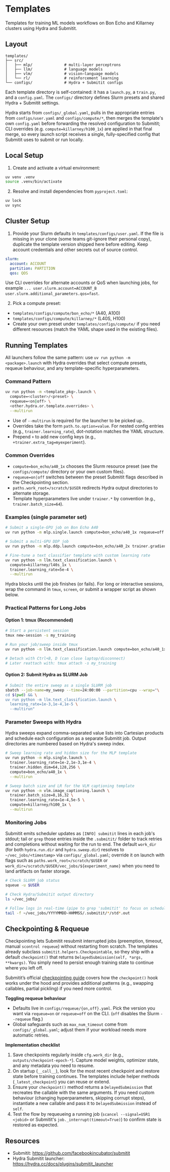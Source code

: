 # Templates

Templates for training ML models workflows on Bon Echo and Killarney clusters using Hydra and Submitit.

## Layout

```
templates/
├── src/
│   ├── mlp/              # multi-layer perceptrons
│   ├── llm/              # language models
│   ├── vlm/              # vision–language models
│   └── rl/               # reinforcement learning
└── configs/              # Hydra + Submitit configs
```

Each template directory is self-contained: it has a `launch.py`, a `train.py`, and a `config.yaml`.
The `configs/` directory defines Slurm presets and shared Hydra + Submitit settings.

Hydra starts from `configs/_global.yaml`, pulls in the appropriate entries from `configs/user.yaml` and `configs/compute/*`, then merges the template's own `config.yaml` before forwarding the resolved configuration to Submitit; CLI overrides (e.g. `compute=killarney/h100_1x`) are applied in that final merge, so every launch script receives a single, fully-specified config that Submitit uses to submit or run locally.

## Local Setup

1) Create and activate a virtual environment:
```bash
uv venv .venv
source .venv/bin/activate
```

2) Resolve and install dependencies from `pyproject.toml`:
```bash
uv lock
uv sync
```

## Cluster Setup

1) Provide your Slurm defaults in `templates/configs/user.yaml`. If the file is missing in your clone (some teams git-ignore their personal copy), duplicate the template version shipped here before editing. Keep account credentials and other secrets out of source control.
```yaml
slurm:
  account: ACCOUNT
  partition: PARTITION
  qos: QOS
```

Use CLI overrides for alternate accounts or QoS when launching jobs, for example `... user.slurm.account=ACCOUNT_B user.slurm.additional_parameters.qos=fast`.

2) Pick a compute preset:
- `templates/configs/compute/bon_echo/*` (A40, A100)
- `templates/configs/compute/killarney/*` (L40S, H100)
- Create your own preset under `templates/configs/compute/` if you need different resources (match the YAML shape used in the existing files).

## Running Templates

All launchers follow the same pattern: use `uv run python -m <package>.launch` with Hydra overrides that select compute presets, requeue behaviour, and any template-specific hyperparameters.
### Command Pattern

```bash
uv run python -m <template_pkg>.launch \
  compute=<cluster>/<preset> \
  requeue=<on|off> \
  <other.hydra.or.template.overrides> \
  --multirun
```

- Use of `--multirun` is required for the launcher to be picked up..
- Overrides take the form `path.to.option=value`. For nested config entries (e.g., `trainer.learning_rate`), dot-notation matches the YAML structure.
- Prepend `+` to add new config keys (e.g., `+trainer.extra_tag=myexperiment`).

### Common Overrides

- `compute=bon_echo/a40_1x` chooses the Slurm resource preset (see the `configs/compute/` directory or your own custom files).
- `requeue=on|off` switches between the preset Submitit flags described in the Checkpointing section.
- `paths.work_root=/scratch/$USER` redirects Hydra output directories to alternate storage.
- Template hyperparameters live under `trainer.*` by convention (e.g., `trainer.batch_size=64`).

### Examples (single parameter set)

```bash
# Submit a single-GPU job on Bon Echo A40
uv run python -m mlp.single.launch compute=bon_echo/a40_1x requeue=off --multirun

# Submit a multi-GPU DDP job
uv run python -m mlp.ddp.launch compute=bon_echo/a40_2x trainer.gradient_accumulation=2 --multirun

# Fine-tune a text classifier template with custom learning rate
uv run python -m llm.text_classification.launch \
  compute=killarney/l40s_1x \
  trainer.learning_rate=5e-4 \
  --multirun
```

Hydra blocks until the job finishes (or fails). For long or interactive sessions, wrap the command in `tmux`, `screen`, or submit a wrapper script as shown below.
### Practical Patterns for Long Jobs

#### Option 1: tmux (Recommended)
```bash
# Start a persistent session
tmux new-session -s my_training

# Run your job/sweep inside tmux
uv run python -m llm.text_classification.launch compute=bon_echo/a40_1x --multirun

# Detach with Ctrl+B, D (can close laptop/disconnect)
# Later reattach with: tmux attach -s my_training
```

#### Option 2: Submit Hydra as SLURM Job
```bash
# Submit the entire sweep as a single SLURM job
sbatch --job-name=my_sweep --time=24:00:00 --partition=cpu --wrap="\
cd $(pwd) && \
uv run python -m llm.text_classification.launch \
  learning_rate=1e-3,1e-4,1e-5 \
  --multirun"
```

### Parameter Sweeps with Hydra

Hydra sweeps expand comma-separated value lists into Cartesian products and schedule each configuration as a separate Submitit job. Output directories are numbered based on Hydra's sweep index.

```bash
# Sweep learning rate and hidden size for the MLP template
uv run python -m mlp.single.launch \
  trainer.learning_rate=1e-2,1e-3,1e-4 \
  trainer.hidden_dim=64,128,256 \
  compute=bon_echo/a40_1x \
  --multirun

# Sweep batch size and LR for the VLM captioning template
uv run python -m vlm.image_captioning.launch \
  trainer.batch_size=8,16,32 \
  trainer.learning_rate=1e-4,5e-5 \
  compute=killarney/h100_1x \
  --multirun
```

### Monitoring Jobs

Submitit emits scheduler updates as `[INFO] submitit` lines in each job's stdout; tail or `grep` those entries inside the `.submitit/` folder to track retries and completions without waiting for the run to end. The default `work_dir` (for both `hydra.run.dir` and `hydra.sweep.dir`) resolves to `~/vec_jobs/<timestamp>` via `configs/_global.yaml`; override it on launch with flags such as `paths.work_root=/scratch/$USER` or `work_dir=/scratch/$USER/vec_jobs/${experiment_name}` when you need to land artifacts on faster storage.

```bash
# Check SLURM job status
squeue -u $USER

# Check Hydra/Submitit output directory
ls ~/vec_jobs/

# Follow logs in real-time (pipe to grep 'submitit' to focus on scheduler events)
tail -f ~/vec_jobs/YYYYMMDD-HHMMSS/.submitit/*/std*.out
```
## Checkpointing & Requeue

Checkpointing lets Submitit resubmit interrupted jobs (preemption, timeout, manual `scontrol requeue`) without restarting from scratch. The templates already subclass `submitit.helpers.Checkpointable`, so they ship with a default `checkpoint()` that returns `DelayedSubmission(self, *args, **kwargs)`. You simply need to persist enough training state to continue where you left off.

Submitit’s official [checkpointing guide](https://github.com/facebookincubator/submitit/blob/main/docs/checkpointing.md) covers how the `checkpoint()` hook works under the hood and provides additional patterns (e.g., swapping callables, partial pickling) if you need more control.

**Toggling requeue behaviour**
- Defaults live in `configs/requeue/{on,off}.yaml`. Pick the version you want via `requeue=on` or `requeue=off` on the CLI. (`off` disables the Slurm `--requeue` flag.)
- Global safeguards such as `max_num_timeout` come from `configs/_global.yaml`; adjust them if your workload needs more automatic retries.

**Implementation checklist**
1. Save checkpoints regularly inside `cfg.work_dir` (e.g., `outputs/checkpoint-epoch-*`). Capture model weights, optimizer state, and any metadata you need to resume.
2. On startup (`__call__`), look for the most recent checkpoint and restore state before training continues. The templates include helper methods (`_latest_checkpoint`) you can reuse or extend.
3. Ensure your `checkpoint()` method returns a `DelayedSubmission` that recreates the callable with the same arguments. If you need custom behaviour (changing hyperparameters, skipping corrupt steps), instantiate a new callable and pass it to `DelayedSubmission` instead of `self`.
4. Test the flow by requeueing a running job (`scancel --signal=USR1 <jobid>` or Submitit's `job._interrupt(timeout=True)`) to confirm state is restored as expected.


## Resources
- Submitit: https://github.com/facebookincubator/submitit
- Hydra Submitit launcher: https://hydra.cc/docs/plugins/submitit_launcher
